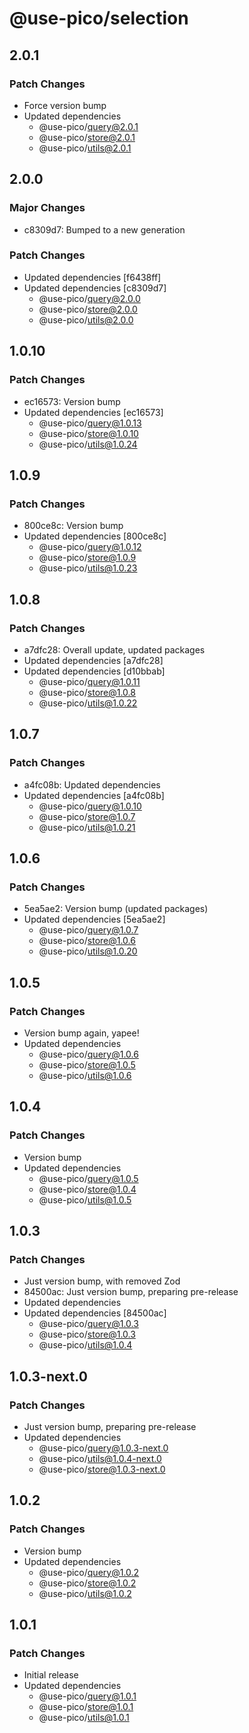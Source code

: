 # @use-pico/selection

## 2.0.1

### Patch Changes

- Force version bump
- Updated dependencies
    - @use-pico/query@2.0.1
    - @use-pico/store@2.0.1
    - @use-pico/utils@2.0.1

## 2.0.0

### Major Changes

- c8309d7: Bumped to a new generation

### Patch Changes

- Updated dependencies [f6438ff]
- Updated dependencies [c8309d7]
    - @use-pico/query@2.0.0
    - @use-pico/store@2.0.0
    - @use-pico/utils@2.0.0

## 1.0.10

### Patch Changes

- ec16573: Version bump
- Updated dependencies [ec16573]
    - @use-pico/query@1.0.13
    - @use-pico/store@1.0.10
    - @use-pico/utils@1.0.24

## 1.0.9

### Patch Changes

- 800ce8c: Version bump
- Updated dependencies [800ce8c]
    - @use-pico/query@1.0.12
    - @use-pico/store@1.0.9
    - @use-pico/utils@1.0.23

## 1.0.8

### Patch Changes

- a7dfc28: Overall update, updated packages
- Updated dependencies [a7dfc28]
- Updated dependencies [d10bbab]
    - @use-pico/query@1.0.11
    - @use-pico/store@1.0.8
    - @use-pico/utils@1.0.22

## 1.0.7

### Patch Changes

- a4fc08b: Updated dependencies
- Updated dependencies [a4fc08b]
    - @use-pico/query@1.0.10
    - @use-pico/store@1.0.7
    - @use-pico/utils@1.0.21

## 1.0.6

### Patch Changes

- 5ea5ae2: Version bump (updated packages)
- Updated dependencies [5ea5ae2]
    - @use-pico/query@1.0.7
    - @use-pico/store@1.0.6
    - @use-pico/utils@1.0.20

## 1.0.5

### Patch Changes

- Version bump again, yapee!
- Updated dependencies
    - @use-pico/query@1.0.6
    - @use-pico/store@1.0.5
    - @use-pico/utils@1.0.6

## 1.0.4

### Patch Changes

- Version bump
- Updated dependencies
    - @use-pico/query@1.0.5
    - @use-pico/store@1.0.4
    - @use-pico/utils@1.0.5

## 1.0.3

### Patch Changes

- Just version bump, with removed Zod
- 84500ac: Just version bump, preparing pre-release
- Updated dependencies
- Updated dependencies [84500ac]
    - @use-pico/query@1.0.3
    - @use-pico/store@1.0.3
    - @use-pico/utils@1.0.4

## 1.0.3-next.0

### Patch Changes

- Just version bump, preparing pre-release
- Updated dependencies
    - @use-pico/query@1.0.3-next.0
    - @use-pico/utils@1.0.4-next.0
    - @use-pico/store@1.0.3-next.0

## 1.0.2

### Patch Changes

- Version bump
- Updated dependencies
    - @use-pico/query@1.0.2
    - @use-pico/store@1.0.2
    - @use-pico/utils@1.0.2

## 1.0.1

### Patch Changes

- Initial release
- Updated dependencies
    - @use-pico/query@1.0.1
    - @use-pico/store@1.0.1
    - @use-pico/utils@1.0.1
